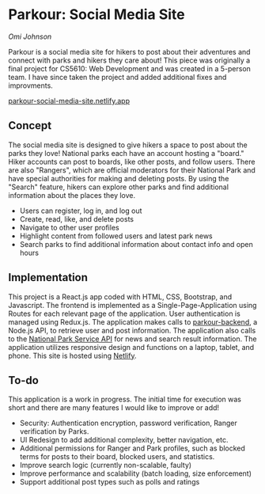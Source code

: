 # Parkour: Social Media Site
_Omi Johnson_

Parkour is a social media site for hikers to post about their adventures and connect with parks and hikers they care about! This piece was originally a final project for CS5610: Web Development and was created in a 5-person team. I have since taken the project and added additional fixes and improvments. 

[parkour-social-media-site.netlify.app](https://parkour-social-media-site.netlify.app/)

## Concept

The social media site is designed to give hikers a space to post about the parks they love! National parks each have an account hosting a "board." Hiker accounts can post to boards, like other posts, and follow users. There are also "Rangers", which are official moderators for their National Park and have special authorities for making and deleting posts. By using the "Search" feature, hikers can explore other parks and find additional information about the places they love. 

* Users can register, log in, and log out
* Create, read, like, and delete posts
* Navigate to other user profiles
* Highlight content from followed users and latest park news
* Search parks to find additional information about contact info and open hours

## Implementation

This project is a React.js app coded with HTML, CSS, Bootstrap, and Javascript. The frontend is implemented as a Single-Page-Application using Routes for each relevant page of the application. User authentication is managed using Redux.js. The application makes calls to [parkour-backend](https://github.com/oj713/parkour-backend), a Node.js API, to retrieve user and post information. The application also calls to the [National Park Service API](https://www.nps.gov/subjects/developer/api-documentation.htm) for news and search result information. The application utilizes responsive design and functions on a laptop, tablet, and phone. This site is hosted using [Netlify](https://www.netlify.com/). 

## To-do

This application is a work in progress. The initial time for execution was short and there are many features I would like to improve or add!

* Security: Authentication encryption, password verification, Ranger verification by Parks. 
* UI Redesign to add additional complexity, better navigation, etc.
* Additional permissions for Ranger and Park profiles, such as blocked terms for posts to their board, blocked users, and statistics. 
* Improve search logic (currently non-scalable, faulty)
* Improve performance and scalability (batch loading, size enforcement)
* Support additional post types such as polls and ratings 
